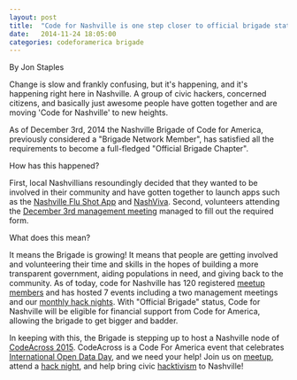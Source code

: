 ```yaml
---
layout: post
title:  "Code for Nashville is one step closer to official brigade status"
date:   2014-11-24 18:05:00
categories: codeforamerica brigade
---
```

By Jon Staples

Change is slow and frankly confusing, but it's happening, and it's happening right here in Nashville.  A group of civic hackers, concerned citizens, and basically just awesome people have gotten together and are moving 'Code for Nashville' to new heights.

As of December 3rd, 2014 the Nashville Brigade of Code for America, previously considered a "Brigade Network Member", has satisfied all the requirements to become a full-fledged "Official Brigade Chapter".

How has this happened?

First, local Nashvillians resoundingly decided that they wanted to be involved in their community and have gotten together to launch apps such as the [Nashville Flu Shot App] and [NashViva].
Second, volunteers attending the [December 3rd management meeting] managed to fill out the required form.

What does this mean?

It means the Brigade is growing! It means that people are getting involved and volunteering their time and skills in the hopes of building a more transparent government, aiding populations in need, and giving back to the community.
As of today, code for Nashville has 120 registered [meetup members] and has hosted 7 events including a two management meetings and our [monthly hack nights].
With "Official Brigade" status, Code for Nashville will be eligible for financial support from Code for America, allowing the brigade to get bigger and badder.

In keeping with this, the Brigade is stepping up to host a Nashville node of [CodeAcross 2015].  CodeAcross is a Code For America event that celebrates [International Open Data Day], and we need your help!
Join us on [meetup], attend a [hack night], and help bring civic [hacktivism] to Nashville!

[December 3rd management meeting]: http://www.meetup.com/code-for-nashville/events/218792994/
[CodeAcross 2015]: http://www.codeforamerica.org/events/codeacross-2015/
[Nashville Flu Shot App]: http://www.nashvilleflushots.org
[NashViva]: https://github.com/code-for-nashville/nashviva
[monthly hack nights]: http://www.meetup.com/code-for-nashville/events/218793133/
[meetup members]: http://www.meetup.com/code-for-nashville/
[International Open Data Day]: http://opendataday.org/
[meetup]: http://www.meetup.com/code-for-nashville/events/219083666/
[hack night]: http://www.meetup.com/code-for-nashville/events/218793133/
[hacktivism]: http://en.wikipedia.org/wiki/Hacktivism
